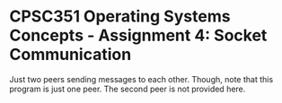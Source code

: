 # CPSC351 Operating Systems Concepts - Assignment 4: Socket Communication
Just two peers sending messages to each other. Though, note that this program is just one peer. The second peer is not provided here.
